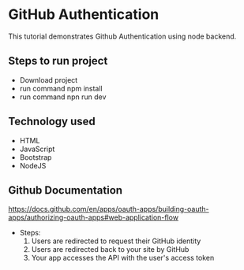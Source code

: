 # GitHub Authentication

This tutorial demonstrates Github Authentication using node backend.

## Steps to run project

- Download project
- run command npm install
- run command npn run dev

## Technology used

- HTML
- JavaScript
- Bootstrap
- NodeJS

## Github Documentation

https://docs.github.com/en/apps/oauth-apps/building-oauth-apps/authorizing-oauth-apps#web-application-flow

- Steps:
  1. Users are redirected to request their GitHub identity
  2. Users are redirected back to your site by GitHub
  3. Your app accesses the API with the user's access token
